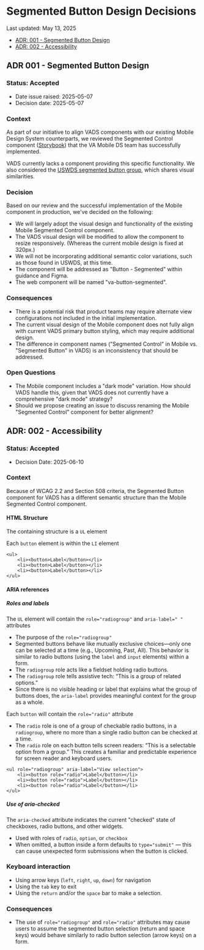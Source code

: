 # Segmented Button Design Decisions
Last updated: May 13, 2025

- [ADR: 001 - Segmented Button Design](#ADR-001---Segmented-Button-Design)
- [ADR: 002 - Accessibility](#ADR-002---Accessibility)


## ADR 001 - Segmented Button Design

### Status: Accepted

- Date issue raised: 2025-05-07
- Decision date: 2025-05-07

### Context

As part of our initiative to align VADS components with our existing Mobile Design System counterparts, we reviewed the Segmented Control component ([Storybook](https://design.va.gov/storybook/?path=/docs/va-mobile_segmented-control--docs)) that the VA Mobile DS team has successfully implemented.

VADS currently lacks a component providing this specific functionality. We also considered the [USWDS segmented button group](https://designsystem.digital.gov/components/button-group/), which shares visual similarities.

### Decision

Based on our review and the successful implementation of the Mobile component in production, we've decided on the following:

* We will largely adopt the visual design and functionality of the existing Mobile Segmented Control component.
* The VADS visual design will be modified to allow the component to resize responsively. (Whereas the current mobile design is fixed at 320px.) 
* We will not be incorporating additional semantic color variations, such as those found in USWDS, at this time.
* The component will be addressed as "Button - Segmented" within guidance and Figma.
* The web component will be named "va-button-segmented".

### Consequences

* There is a potential risk that product teams may require alternate view configurations not included in the initial implementation.
* The current visual design of the Mobile component does not fully align with current VADS primary button styling, which may require additional design.
* The difference in component names ("Segmented Control" in Mobile vs. "Segmented Button" in VADS) is an inconsistency that should be addressed.

### Open Questions

* The Mobile component includes a "dark mode" variation. How should VADS handle this, given that VADS does not currently have a comprehensive "dark mode" strategy?
* Should we propose creating an issue to discuss renaming the Mobile "Segmented Control" component for better alignment?


## ADR: 002 - Accessibility

### Status: Accepted

- Decision Date: 2025-06-10



### Context

Because of WCAG 2.2 and Section 508 criteria, the Segmented Button component for VADS has a different semantic structure than the Mobile Segmented Control component.



#### HTML Structure

The containing structure is a `UL` element

Each `button` element is within the `LI` element



```
<ul>
    <li><button>Label</button></li>
    <li><button>Label</button></li>
    <li><button>Label</button></li>
</ul>
```

#### ARIA references

##### Roles and labels

The `UL` element will contain the `role="radiogroup"` and `aria-label=" "` attributes

- The purpose of the `role="radiogroup"`
- Segmented buttons behave like mutually exclusive choices—only one can be selected at a time (e.g., Upcoming, Past, All). This behavior is similar to radio buttons (using the `label` and `input` elements) within a form.
- The `radiogroup` role acts like a fieldset holding radio buttons.
- The `radiogroup` role tells assistive tech: “This is a group of related options.”
- Since there is no visible heading or label that explains what the group of buttons does, the `aria-label` provides meaningful context for the group as a whole.

Each `button` will contain the `role="radio"` attribute

- The `radio` role is one of a group of checkable radio buttons, in a `radiogroup`, where no more than a single radio button can be checked at a time.
- The `radio` role on each button tells screen readers: “This is a selectable option from a group.”
  This creates a familiar and predictable experience for screen reader and keyboard users.

```
<ul role="radiogroup" aria-label="View selection">
    <li><button role="radio">Label</button></li>
    <li><button role="radio">Label</button></li>
    <li><button role="radio">Label</button></li>
</ul>
```

##### Use of aria-checked


The `aria-checked` attribute indicates the current "checked" state of checkboxes, radio buttons, and other widgets.

- Used with roles of `radio`, `option`, or `checkbox`
- When omitted, a button inside a form defaults to `type="submit"` — this can cause unexpected form submissions when the button is clicked.

### Keyboard interaction

- Using arrow keys (`left`, `right`, `up`, `down`) for navigation
- Using the `tab` key to exit
- Using the `return` and/or the `space` bar to make a selection.

### Consequences

- The use of `role="radiogroup"` and `role="radio"` attributes may cause users to assume the segmented button selection (return and space keys) would behave similarly to radio button selection (arrow keys) on a form. 
